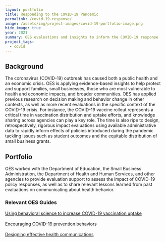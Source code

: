 ```yaml
---
layout: portfolio
title: Responding to the COVID-19 Pandemic
permalink: /covid-19-response/
image: /assets/img/project-images/covid-19-portfolio-image.png
hide_image: true
year: 2021
summary: OES evaluations and insights to inform the COVID-19 response
project_tags:
  - covid
---
```


## Background
The coronavirus (COVID-19) outbreak has caused both a public health and an economic crisis. OES is applying evidence-based insights to help protect and support families, small businesses, those who are most vulnerable to health and economic impacts, and broader communities.  OES has applied previous research on decision making and behavior change in other contexts, as well as more recent evaluations in the specific context of the COVID-19 crisis. For instance, the COVID-19 vaccine rollout represents a critical time in vaccination distribution and uptake efforts, and knowledge sharing across agencies can play a key role. The time is also ripe to design, retrospectively, rigorous impact evaluations using available administrative data to rapidly inform effects of policies introduced during the pandemic tackling issues such as student outcomes and the equitable distribution of small business grants.

## Portfolio
OES worked with the Department of Education, the Small Business Administration, the Department of Health and Human Services, and other agencies to provide evaluation support to assess the impact of COVID-19 policy responses, as well as to share relevant lessons learned from past evaluations on communicating about health behavior. 

### Relevant OES Guides
<a class="usa-button" href="https://oes.gsa.gov/assets/publications/OES-vaccine-paper-2-page-summary.pdf">Using behavioral science to increase COVID-19 vaccination uptake</a>
<br><br>
<a class="usa-button" href="https://oes.gsa.gov/assets/abstracts/OEScovidinsightssummaryNov2020.pdf">Encouraging COVID-19 prevention behaviors</a>
<br><br>
<a class="usa-button" href="https://oes.gsa.gov/assets/files/oes-health-communications.pdf">Designing effective health communications</a>
<br><br>

